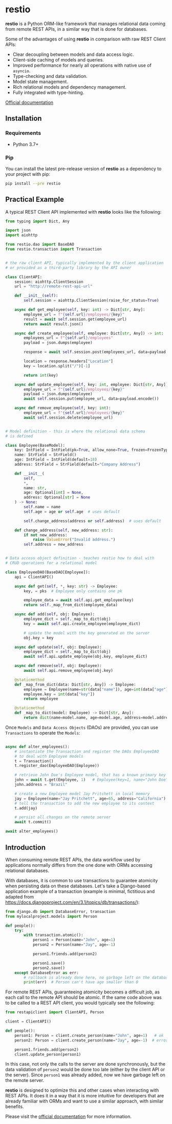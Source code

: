 # restio

**restio** is a Python ORM-like framework that manages relational data coming from remote REST APIs, in a similar way that is done for databases.

Some of the advantages of using **restio** in comparison with raw REST Client APIs:

- Clear decoupling between models and data access logic.
- Client-side caching of models and queries.
- Improved performance for nearly all operations with native use of `asyncio`.
- Type-checking and data validation.
- Model state management.
- Rich relational models and dependency management.
- Fully integrated with type-hinting.

[Official documentation](https://restio.readthedocs.io/en/latest/)

## Installation

### Requirements

- Python 3.7+

### Pip

You can install the latest pre-release version of **restio** as a dependency to your project with pip:

```bash
pip install --pre restio
```

## Practical Example

A typical REST Client API implemented with **restio** looks like the following:

```python
from typing import Dict, Any

import json
import aiohttp

from restio.dao import BaseDAO
from restio.transaction import Transaction


# the raw client API, typically implemented by the client application
# or provided as a third-party library by the API owner

class ClientAPI:
    session: aiohttp.ClientSession
    url = "http://remote-rest-api-url"

    def __init__(self):
        self.session = aiohttp.ClientSession(raise_for_status=True)

    async def get_employee(self, key: int) -> Dict[str, Any]:
        employee_url = f"{self.url}/employees/{key}"
        result = await self.session.get(employee_url)
        return await result.json()

    async def create_employee(self, employee: Dict[str, Any]) -> int:
        employees_url = f"{self.url}/employees"
        payload = json.dumps(employee)

        response = await self.session.post(employees_url, data=payload.encode())

        location = response.headers["Location"]
        key = location.split("/")[-1]

        return int(key)

    async def update_employee(self, key: int, employee: Dict[str, Any]):
        employee_url = f"{self.url}/employees/{key}"
        payload = json.dumps(employee)
        await self.session.put(employee_url, data=payload.encode())

    async def remove_employee(self, key: int):
        employee_url = f"{self.url}/employees/{key}"
        await self.session.delete(employee_url)


# Model definition - this is where the relational data schema
# is defined

class Employee(BaseModel):
    key: IntField = IntField(pk=True, allow_none=True, frozen=FrozenType.ALWAYS)
    name: StrField = StrField()
    age: IntField = IntField(default=18)
    address: StrField = StrField(default="Company Address")

    def __init__(
        self,
        *,
        name: str,
        age: Optional[int] = None,
        address: Optional[str] = None
    ) -> None:
        self.name = name
        self.age = age or self.age  # uses default

        self.change_address(address or self.address)  # uses default

    def change_address(self, new_address: str):
        if not new_address:
            raise ValueError("Invalid address.")
        self.address = new_address


# Data access object definition - teaches restio how to deal with
# CRUD operations for a relational model

class EmployeeDAO(BaseDAO[Employee]):
    api = ClientAPI()

    async def get(self, *, key: str) -> Employee:
        key, = pks  # Employee only contains one pk

        employee_data = await self.api.get_employee(key)
        return self._map_from_dict(employee_data)

    async def add(self, obj: Employee):
        employee_dict = self._map_to_dict(obj)
        key = await self.api.create_employee(employee_dict)

        # update the model with the key generated on the server
        obj.key = key

    async def update(self, obj: Employee):
        employee_dict = self._map_to_dict(obj)
        await self.api.update_employee(obj.key, employee_dict)

    async def remove(self, obj: Employee):
        await self.api.remove_employee(obj.key)

    @staticmethod
    def _map_from_dict(data: Dict[str, Any]) -> Employee:
        employee = Employee(name=str(data["name"]), age=int(data["age"]), address=str(data["address"]))
        employee.key = int(data["key"])
        return employee

    @staticmethod
    def _map_to_dict(model: Employee) -> Dict[str, Any]:
        return dict(name=model.name, age=model.age, address=model.address)
```

Once `Models` and `Data Access Objects` (DAOs) are provided, you can use `Transactions` to operate the `Models`:

```python

async def alter_employees():
    # instantiate the Transaction and register the DAOs EmployeeDAO
    # to deal with Employee models
    t = Transaction()
    t.register_dao(EmployeeDAO(Employee))

    # retrieve John Doe's Employee model, that has a known primary key 1
    john = await t.get(Employee, 1)   # Employee(key=1, name="John Doe", age=30, address="The Netherlands")
    john.address = "Brazil"

    # create a new Employee model Jay Pritchett in local memory
    jay = Employee(name="Jay Pritchett", age=65, address="California")
    # tell the transaction to add the new employee to its context
    t.add(jay)

    # persist all changes on the remote server
    await t.commit()

await alter_employees()

```

## Introduction

When consuming remote REST APIs, the data workflow used by applications normally differs from the one done with ORMs accessing relational databases.

With databases, it is common to use transactions to guarantee atomicity when persisting data on these databases. Let's take a Django-based application example of a transaction (example is minimal, fictitious and adapted from https://docs.djangoproject.com/en/3.1/topics/db/transactions/):

```python
from django.db import DatabaseError, transaction
from mylocalproject.models import Person

def people():
    try:
        with transaction.atomic():
            person1 = Person(name="John", age=1)
            person2 = Person(name="Jay", age=-1)

            person1.friends.add(person2)

            person1.save()
            person2.save()
    except DatabaseError as err:
        # rollback is already done here, no garbage left on the database
        print(err)  # Person can't have age smaller than 0
```

For remote REST APIs, guaranteeing atomicity becomes a difficult job, as each call to the remote API should be atomic.
If the same code above was to be called to a REST API client, you would typically see the following:

```python
from restapiclient import ClientAPI, Person

client = ClientAPI()

def people():
    person1: Person = client.create_person(name="John", age=1)   # ok
    person2: Person = client.create_person(name="Jay", age=-1)  # error, exit

    person1.friends.add(person2)
    client.update_person(person1)
```

In this case, not only the calls to the server are done synchronously, but the data validation of `person2` would be done too late (either by the client API or the server). Since `person1` was already added, now we have garbage left on the remote server.

**restio** is designed to optimize this and other cases when interacting with REST APIs. It does it in a way that it is more intuitive for developers that are already familiar with ORMs and want to use a similar approach, with similar benefits.

Please visit the [official documentation](https://restio.readthedocs.io/en/latest/) for more information.
